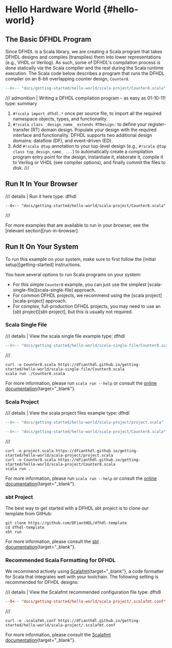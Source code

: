 # Hello Hardware World {#hello-world}

## The Basic DFHDL Program

Since DFHDL is a Scala library, we are creating a Scala program that takes DFHDL designs and compiles (transpiles) them into lower representations (e.g., VHDL or Verilog). As such, some of DFHDL's compilation process is done statically via the Scala compiler and the rest during the Scala runtime execution. The Scala code below describes a program that runs the DFHDL compiler on an 8-bit overlapping counter design, `Counter8`. 

```{.scala .copy}
--8<-- "docs/getting-started/hello-world/scala-project/Counter8.scala"
```

/// admonition | Writing a DFHDL compilation program – as easy as 01-10-11!
    type: summary
1. `#!scala import dfhdl.*` once per source file, to import all the required namespace objects, types, and functionality.
2. `#!scala class _design_name_ extends RTDesign:` to define your register-transfer (RT) domain design. Populate your design with the required interface and functionality. DFHDL supports two additional design domains: dataflow (DF), and event-driven (ED).
3. Add `#!scala @top` annotation to your top-level design (e.g., `#!scala @top class top_design_name_ ...`) to automatically create a compilation program entry point for the design, instantiate it, elaborate it, compile it to Verilog or VHDL (see compiler options), and finally commit the files to disk.
///

## Run It In Your Browser

/// details | Run it here
    type: dfhdl
```scastie
--8<-- "docs/getting-started/hello-world/scala-project/Counter8.scala"
```
///

For more examples that are available to run in your browser, see the [relevant section][run-in-browser].

## Run It On Your System

To run this example on your system, make sure to first follow the [initial setup][getting-started] instructions.

You have several options to run Scala programs on your system:

* For this simple `Counter8` example, you can just use the simplest [scala-single-file][scala-single-file] approach. 
* For common DFHDL projects, we recommend using the [scala project][scala-project] approach. 
* For complex, full-production DFHDL projects, you may need to use an [sbt project][sbt-project], but this is usually not required.

### Scala Single File

/// details | View the scala single file example
    type: dfhdl
```{.scala .copy title="Counter8.scala"}
--8<-- "docs/getting-started/hello-world/scala-single-file/Counter8.scala"
```
///

```{.console .copy linenums="0" title="Download and run in your terminal"}
curl -o Counter8.scala https://dfianthdl.github.io/getting-started/hello-world/scala-single-file/Counter8.scala
scala run ./Counter8.scala
```

For more information, please run `scala run --help` or consult the [online documentation](https://scala-cli.virtuslab.org/docs/commands/run){target="_blank"}.

### Scala Project

/// details | View the scala project files example
    type: dfhdl
```{.scala .copy title="projectFolder/project.scala"}
--8<-- "docs/getting-started/hello-world/scala-project/project.scala"
```

```{.scala .copy title="projectFolder/Counter8.scala"}
--8<-- "docs/getting-started/hello-world/scala-project/Counter8.scala"
```
///

```{.console .copy linenums="0" title="Download and run in your terminal"}
curl -o project.scala https://dfianthdl.github.io/getting-started/hello-world/scala-project/project.scala
curl -o Counter8.scala https://dfianthdl.github.io/getting-started/hello-world/scala-project/Counter8.scala
scala run .
```

For more information, please run `scala run --help` or consult the [online documentation](https://scala-cli.virtuslab.org/docs/commands/run){target="_blank"}.

### sbt Project

The best way to get started with a DFHDL sbt project is to clone our template from GitHub:

```{.console .copy linenums="0" title="Clone and run in your terminal"}
git clone https://github.com/DFiantHDL/dfhdl-template
cd dfhdl-template
sbt run
```

For more information, please consult the [sbt documentation](https://www.scala-sbt.org/1.x/docs/){target="_blank"}.

### Recommended Scala Formatting for DFHDL

We recommend actively using [Scalafmt](https://scalameta.org/scalafmt/){target="_blank"}, a code formatter for Scala that integrates well with your toolchain. The following setting is recommended for DFHDL designs:

/// details | View the Scalafmt recommended configuration file
    type: dfhdl
```{.toml .copy title="projectFolder/.scalafmt.conf"}
--8<-- "docs/getting-started/hello-world/scala-project/.scalafmt.conf"
```
///

```{.console .copy linenums="0" title="Download it via your terminal"}
curl -o .scalafmt.conf https://dfianthdl.github.io/getting-started/hello-world/scala-project/.scalafmt.conf
```

For more information, please consult the [Scalafmt documentation](https://scalameta.org/scalafmt/docs/configuration.html){target="_blank"}.
